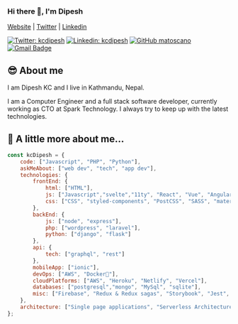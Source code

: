 ### Hi there 👋, I'm Dipesh

[Website](https://kcdipesh.com.np) |
[Twitter](https://twitter.com/kcdipesh) |
[Linkedin](https://www.linkedin.com/in/kcdipesh)


[![Twitter: kcdipesh](https://img.shields.io/twitter/follow/kcdipesh?style=social)](https://twitter.com/kcdipesh)
[![Linkedin: kcdipesh](https://img.shields.io/badge/kcdipesh-blue?style=flat&logo=Linkedin&logoColor=white&link=https://www.linkedin.com/in/kcdipesh/)](https://www.linkedin.com/in/kcdipesh/)
[![GitHub matoscano](https://img.shields.io/github/followers/kcdipesh?label=follow&style=social)](https://github.com/kcdipesh)
[![Gmail Badge](https://img.shields.io/badge/-caseydipesh@gmail.com-c14438?style=flat&logo=Gmail&logoColor=white&link=mailto:caseydipesh@gmail.com)](mailto:caseydipesh@gmail.com)


## :sunglasses: About me
I am Dipesh KC and I live in Kathmandu, Nepal.

I am a Computer Engineer and a full stack software developer, currently working as CTO at Spark Technology. I always try to keep up with the latest technologies.

## :rocket: A little more about me... 

```javascript
const kcDipesh = {
    code: ["Javascript", "PHP", "Python"],
    askMeAbout: ["web dev", "tech", "app dev"],
    technologies: {
        frontEnd: {
            html: ["HTML"],
            js: ["Javascript","svelte","11ty", "React", "Vue", "Angular"],
            css: ["CSS", "styled-components", "PostCSS", "SASS", "material-ui", "materialize", "bootstrap"]
        },
        backEnd: {
            js: ["node", "express"],
            php: ["wordpress", "laravel"],
            python: ["django", "flask"]
        },
        api: {
            tech: ["graphql", "rest"]
        },
        mobileApp: ["ionic"],
        devOps: ["AWS", "Docker🐳"],
        cloudPlatforms: ["AWS", "Heroku", "Netlify", "Vercel"],
        databases: ["postgresql","mongo", "MySql", "sqlite"],
        misc: ["Firebase", "Redux & Redux sagas", "Storybook", "Jest", "eslint", "prettier"]
    },
    architecture: ["Single page applications", "Serverless Architecture", "Progressive web applications" ]
};
```
<!--
**kcdipesh/kcdipesh** is a ✨ _special_ ✨ repository because its `README.md` (this file) appears on your GitHub profile.

Here are some ideas to get you started:

- 🔭 I’m currently working on ...
- 🌱 I’m currently learning ...
- 👯 I’m looking to collaborate on ...
- 🤔 I’m looking for help with ...
- 💬 Ask me about ...
- 📫 How to reach me: ...
- 😄 Pronouns: ...
- ⚡ Fun fact: ...
-->
